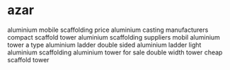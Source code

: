 # azar
aluminium  mobile scaffolding price
aluminium casting manufacturers
compact scaffold tower
aluminium scaffolding suppliers
mobil aluminium tower
a type aluminium ladder
double sided aluminium ladder
light aluminium scaffolding
aluminium tower for sale
double width tower 
cheap scaffold tower
